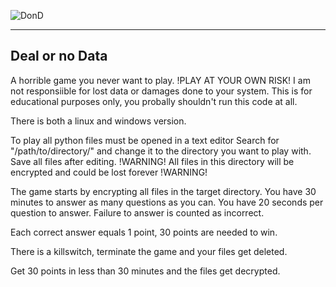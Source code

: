 ![DonD](ttps://github.com/salvat1on/DonD/blob/main/background.png)

---------------------
Deal or no Data
---------------------

A horrible game you never want to play.
!PLAY AT YOUR OWN RISK!
I am not responsiible for lost data or damages done to your system.
This is for educational purposes only, you probally shouldn't run this code at all.

There is both a linux and windows version.

To play all python files must be opened in a text editor
Search for "/path/to/directory/" and change it to the directory you want to play with.
Save all files after editing.
!WARNING!
All files in this directory will be encrypted and could be lost forever
!WARNING!

The game starts by encrypting all files in the target directory.
You have 30 minutes to answer as many questions as you can.
You have 20 seconds per question to answer.
Failure to answer is counted as incorrect.

Each correct answer equals 1 point, 30 points are needed to win.

There is a killswitch, terminate the game and your files get deleted.

Get 30 points in less than 30 minutes and the files get decrypted.

 
